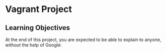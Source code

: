 # Vagrant Project

## Learning Objectives

At the end of this project, you are expected to be able to explain to anyone, without the help of Google:

